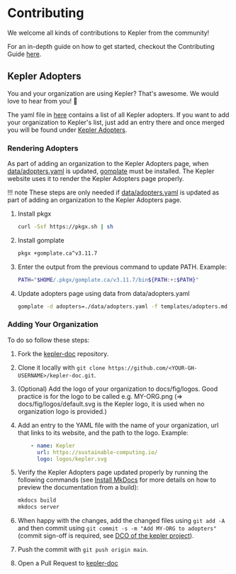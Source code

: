# Contributing

We welcome all kinds of contributions to Kepler from the community!

For an in-depth guide on how to get started, checkout the Contributing Guide
[here](https://github.com/sustainable-computing-io/kepler/blob/main/CONTRIBUTING.md).

## Kepler Adopters

You and your organization are using Kepler? That's awesome. We would love to hear from you! 💚

The yaml file in [here](https://github.com/sustainable-computing-io/kepler-doc/tree/main/data/adopters.yaml)
contains a list of all Kepler adopters.
If you want to add your organization to Kepler's list, just add an entry there and once merged you will be found under
[Kepler Adopters](https://sustainable-computing.io/project/adopters/).

### Rendering Adopters

As part of adding an organization to the Kepler Adopters page, when
[data/adopters.yaml](https://github.com/sustainable-computing-io/kepler-doc/blob/main/data/adopters.yaml)
is updated, [gomplate](https://docs.gomplate.ca/) must be installed.
The Kepler website uses it to render the Kepler Adopters page properly.

!!! note
    These steps are only needed if
    [data/adopters.yaml](https://github.com/sustainable-computing-io/kepler-doc/blob/main/data/adopters.yaml)
    is updated as part of adding an organization to the Kepler Adopters page.

1. Install pkgx

    ```sh
    curl -Ssf https://pkgx.sh | sh
    ```

1. Install gomplate

    ```sh
    pkgx +gomplate.ca^v3.11.7
    ```

1. Enter the output from the previous command to update PATH. Example:

    ```sh
    PATH="$HOME/.pkgx/gomplate.ca/v3.11.7/bin${PATH:+:$PATH}"
    ```

1. Update adopters page using data from data/adopters.yaml

    ```sh
    gomplate -d adopters=./data/adopters.yaml -f templates/adopters.md -o docs/project/adopters.md
    ```

### Adding Your Organization

To do so follow these steps:

1. Fork the [kepler-doc](https://github.com/sustainable-computing-io/kepler-doc) repository.
1. Clone it locally with `git clone https://github.com/<YOUR-GH-USERNAME>/kepler-doc.git`.
1. (Optional) Add the logo of your organization to docs/fig/logos. Good practice is for the logo to be called e.g. MY-ORG.png (=> docs/fig/logos/default.svg is the Kepler logo, it is used when no organization logo is provided.)
1. Add an entry to the YAML file with the name of your organization, url that links to its website, and the path to the logo. Example:

    ```yaml
        - name: Kepler
          url: https://sustainable-computing.io/
          logo: logos/kepler.svg
    ```

1. Verify the Kepler Adopters page updated properly by running the following commands (see
   [Install MkDocs](https://github.com/sustainable-computing-io/kepler-doc?tab=readme-ov-file#install-mkdocs)
   for more details on how to preview the documentation from a build):

    ```sh
    mkdocs build
    mkdocs server
    ```

1. When happy with the changes, add the changed files using `git add -A` and then commit using
   `git commit -s -m "Add MY-ORG to adopters"` (commit sign-off is required, see
   [DCO of the kepler project](https://github.com/sustainable-computing-io/kepler/blob/main/DCO)).
1. Push the commit with `git push origin main`.
1. Open a Pull Request to [kepler-doc](https://github.com/sustainable-computing-io/kepler-doc)
